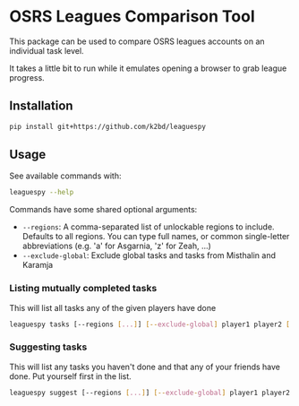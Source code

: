 # OSRS Leagues Comparison Tool

This package can be used to compare OSRS leagues accounts on an individual task level.

It takes a little bit to run while it emulates opening a browser to grab league progress.


## Installation

```bash
pip install git+https://github.com/k2bd/leaguespy
```


## Usage

See available commands with:

```bash
leaguespy --help
```

Commands have some shared optional arguments:
- `--regions`: A comma-separated list of unlockable regions to include. Defaults to all regions. You can type full names, or common single-letter abbreviations (e.g. 'a' for Asgarnia, 'z' for Zeah, ...)
- `--exclude-global`: Exclude global tasks and tasks from Misthalin and Karamja

### Listing mutually completed tasks

This will list all tasks any of the given players have done

```bash
leaguespy tasks [--regions [...]] [--exclude-global] player1 player2 [...]
```

### Suggesting tasks

This will list any tasks you haven't done and that any of your friends have done. Put yourself first in the list.

```bash
leaguespy suggest [--regions [...]] [--exclude-global] player1 player2 [...]
```
